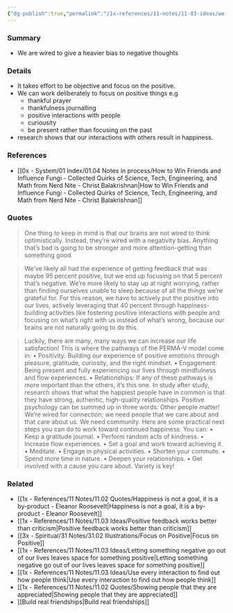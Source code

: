 ```yaml
---
{"dg-publish":true,"permalink":"/1x-references/11-notes/11-03-ideas/we-are-wired-to-think-negatively/","title":"We are wired to think negatively","created":"2025-01-09T19:09:07.271+03:00","updated":"2025-01-09T20:03:04.579+03:00"}
---
```



### Summary
- We are wired to give a heavier bias to negative thoughts

### Details
- It takes effort to be objective and focus on the positive.
- We can work deliberately to focus on positive things e.g 
	- thankful prayer
	- thankfulness journalling
	- positive interactions with people
	- curiousity
	- be present rather than focusing on the past
- research shows that our interactions with others result in happiness.

### References
- [[0x - System/01 Index/01.04 Notes in process/How to Win Friends and Influence Fungi - Collected Quirks of Science, Tech, Engineering, and Math from Nerd Nite - Christ Balakrishnan\|How to Win Friends and Influence Fungi - Collected Quirks of Science, Tech, Engineering, and Math from Nerd Nite - Christ Balakrishnan]]

### Quotes
> One thing to keep in mind is that our brains are not wired to think optimistically. Instead, they’re wired with a negativity bias. Anything that’s bad is going to be stronger and more attention-getting than something good.

> We’ve likely all had the experience of getting feedback that was maybe 95 percent positive, but we end up focusing on that 5 percent that’s negative. We’re more likely to stay up at night worrying, rather than finding ourselves unable to sleep because of all the things we’re grateful for. For this reason, we have to actively put the positive into our lives, actively leveraging that 40 percent through happiness-building activities like fostering positive interactions with people and focusing on what’s right with us instead of what’s wrong, because our brains are not naturally going to do this.

> Luckily, there are many, many ways we can increase our life satisfaction! This is where the pathways of the PERMA-V model come in:
	• Positivity: Building our experience of positive emotions through pleasure, gratitude, curiosity, and the right mindset. 
	• Engagement: Being present and fully experiencing our lives through mindfulness and flow experiences. 
	• Relationships: If any of these pathways is more important than the others, it’s this one. In study after study, research shows that what the happiest people have in common is that they have strong, authentic, high-quality relationships. Positive psychology can be summed up in three words: Other people matter! We’re wired for connection; we need people that we care about and that care about us. We need community.
> Here are some practical next steps you can do to work toward continued happiness. You can:
	• Keep a gratitude journal. 
	• Perform random acts of kindness. 
	• Increase flow experiences. 
	• Set a goal and work toward achieving it. 
	• Meditate. 
	• Engage in physical activities. 
	• Shorten your commute. 
	• Spend more time in nature. 
	• Deepen your relationships. 
• Get involved with a cause you care about. 
Variety is key!

### Related
- [[1x - References/11 Notes/11.02 Quotes/Happiness is not a goal, it is a by-product - Eleanor Roosevelt\|Happiness is not a goal, it is a by-product - Eleanor Roosevelt]]
- [[1x - References/11 Notes/11.03 Ideas/Positive feedback works better than criticism\|Positive feedback works better than criticism]]
- [[3x - Spiritual/31 Notes/31.02 Illustrations/Focus on Positive\|Focus on Positive]]
- [[1x - References/11 Notes/11.03 Ideas/Letting something negative go out of our lives leaves space for something positive\|Letting something negative go out of our lives leaves space for something positive]]
- [[1x - References/11 Notes/11.03 Ideas/Use every interaction to find out how people think\|Use every interaction to find out how people think]]
- [[1x - References/11 Notes/11.02 Quotes/Showing people that they are appreciated\|Showing people that they are appreciated]]
- [[Build real friendships\|Build real friendships]]
